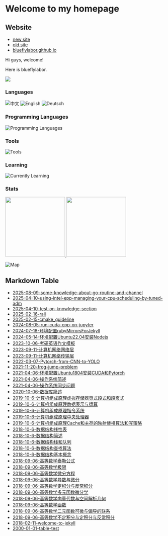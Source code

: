 # Welcome to my homepage

## Website
- [new site](https://www.cnblogs.com/blueflylabor)
- [old site](https://www.cnblogs.com/Carrawayang)
- [blueflylabor.github.io](https://blueflylabor.github.io)

Hi guys, welcome!

Here is blueflylabor.

![](https://komarev.com/ghpvc/?username=blueflylabor)

### Languages

![中文](https://img.shields.io/badge/%E4%B8%AD%E6%96%87-%E2%98%85%E2%98%85%E2%98%85%E2%98%85%E2%98%85-green?style=flat-square)
![English](https://img.shields.io/badge/English-%E2%98%85%E2%98%85%E2%98%85%E2%98%86%E2%98%86-green?style=flat-square)
![Deutsch](https://img.shields.io/badge/Deutsch-%E2%98%85%E2%98%86%E2%98%86%E2%98%86%E2%98%86-green?style=flat-square)

### Programming Languages

![Programming Languages](https://skillicons.dev/icons?i=c,cpp,matlab,python,bash,java,latex)

### Tools

![Tools](https://skillicons.dev/icons?i=linux,mysql,docker,nginx,pytorch,git,numpy,matplotlib)

### Learning

![Currently Learning](https://skillicons.dev/icons?i=cpp,go,pytorch)

### Stats

<a href="https://github.com/blueflylabor">
<img height="190" src="https://github-readme-stats-psi-amber.vercel.app/api?username=blueflylabor&count_private=false&show_icons=true&include_all_commits=false" />
</a>
<a href="https://github.com/blueflylabor">
<img height="190" src="https://github-readme-stats-psi-amber.vercel.app/api/top-langs/?username=blueflylabor&layout=compact&langs_count=8" />
</a>

![Map](https://mapmyvisitors.com/map.png?cl=ffffff&w=a&t=n&d=mDCIvYPIKRouJHRiYO6dqK_22eqhTKe0NbwHcydn2l4)


## Markdown Table 


- [2025-08-09-some-knowledge-about-go-routine-and-channel](https://github.com/blueflylabor/blueflylabor/blob/master/md/2025-08-09-some-knowledge-about-go-routine-and-channel.md)
- [2025-04-10-using-intel-epp-managing-your-cpu-scheduling-by-tuned-adm](https://github.com/blueflylabor/blueflylabor/blob/master/md/2025-04-10-using-intel-epp-managing-your-cpu-scheduling-by-tuned-adm.md)
- [2025-04-10-test-on-knowledge-section](https://github.com/blueflylabor/blueflylabor/blob/master/md/2025-04-10-test-on-knowledge-section.md)
- [2025-02-16-raii](https://github.com/blueflylabor/blueflylabor/blob/master/md/2025-02-16-raii.md)
- [2025-02-15-cmake_guideline](https://github.com/blueflylabor/blueflylabor/blob/master/md/2025-02-15-cmake_guideline.md)
- [2024-08-05-run-cuda-cpp-on-jupyter](https://github.com/blueflylabor/blueflylabor/blob/master/md/2024-08-05-run-cuda-cpp-on-jupyter.md)
- [2024-07-18-环境配置rubyMirrorsForJekyll](https://github.com/blueflylabor/blueflylabor/blob/master/md/2024-07-18-环境配置rubyMirrorsForJekyll.md)
- [2024-05-14-环境配置Ubuntu22.04安装Nodejs](https://github.com/blueflylabor/blueflylabor/blob/master/md/2024-05-14-环境配置Ubuntu22.04安装Nodejs.md)
- [2023-10-06-考研英语作文模板](https://github.com/blueflylabor/blueflylabor/blob/master/md/2023-10-06-考研英语作文模板.md)
- [2023-09-11-计算机网络网络层](https://github.com/blueflylabor/blueflylabor/blob/master/md/2023-09-11-计算机网络网络层.md)
- [2023-09-11-计算机网络传输层](https://github.com/blueflylabor/blueflylabor/blob/master/md/2023-09-11-计算机网络传输层.md)
- [2022-03-07-Pytorch-from-CNN-to-YOLO](https://github.com/blueflylabor/blueflylabor/blob/master/md/2022-03-07-Pytorch-from-CNN-to-YOLO.md)
- [2021-11-20-frog-jump-problem](https://github.com/blueflylabor/blueflylabor/blob/master/md/2021-11-20-frog-jump-problem.md)
- [2021-04-06-环境配置Ubuntu1804安装CUDA和Pytorch](https://github.com/blueflylabor/blueflylabor/blob/master/md/2021-04-06-环境配置Ubuntu1804安装CUDA和Pytorch.md)
- [2021-04-06-操作系统简述](https://github.com/blueflylabor/blueflylabor/blob/master/md/2021-04-06-操作系统简述.md)
- [2021-04-06-操作系统同步问题](https://github.com/blueflylabor/blueflylabor/blob/master/md/2021-04-06-操作系统同步问题.md)
- [2020-10-06-数据库简述](https://github.com/blueflylabor/blueflylabor/blob/master/md/2020-10-06-数据库简述.md)
- [2019-10-6-计算机组成原理虚拟存储器页式段式和段页式](https://github.com/blueflylabor/blueflylabor/blob/master/md/2019-10-6-计算机组成原理虚拟存储器页式段式和段页式.md)
- [2019-10-6-计算机组成原理数据表示与运算](https://github.com/blueflylabor/blueflylabor/blob/master/md/2019-10-6-计算机组成原理数据表示与运算.md)
- [2019-10-6-计算机组成原理指令系统](https://github.com/blueflylabor/blueflylabor/blob/master/md/2019-10-6-计算机组成原理指令系统.md)
- [2019-10-6-计算机组成原理中央处理器](https://github.com/blueflylabor/blueflylabor/blob/master/md/2019-10-6-计算机组成原理中央处理器.md)
- [2019-10-6-计算机组成原理Cache和主存的映射替换算法和写策略](https://github.com/blueflylabor/blueflylabor/blob/master/md/2019-10-6-计算机组成原理Cache和主存的映射替换算法和写策略.md)
- [2018-10-6-数据结构线性表](https://github.com/blueflylabor/blueflylabor/blob/master/md/2018-10-6-数据结构线性表.md)
- [2018-10-6-数据结构简述](https://github.com/blueflylabor/blueflylabor/blob/master/md/2018-10-6-数据结构简述.md)
- [2018-10-6-数据结构栈和队列](https://github.com/blueflylabor/blueflylabor/blob/master/md/2018-10-6-数据结构栈和队列.md)
- [2018-10-6-数据结构查找算法](https://github.com/blueflylabor/blueflylabor/blob/master/md/2018-10-6-数据结构查找算法.md)
- [2018-10-6-数据结构基本概念](https://github.com/blueflylabor/blueflylabor/blob/master/md/2018-10-6-数据结构基本概念.md)
- [2018-09-06-高等数学泰勒公式](https://github.com/blueflylabor/blueflylabor/blob/master/md/2018-09-06-高等数学泰勒公式.md)
- [2018-09-06-高等数学极限](https://github.com/blueflylabor/blueflylabor/blob/master/md/2018-09-06-高等数学极限.md)
- [2018-09-06-高等数学微分方程](https://github.com/blueflylabor/blueflylabor/blob/master/md/2018-09-06-高等数学微分方程.md)
- [2018-09-06-高等数学导数与微分](https://github.com/blueflylabor/blueflylabor/blob/master/md/2018-09-06-高等数学导数与微分.md)
- [2018-09-06-高等数学定积分与反常积分](https://github.com/blueflylabor/blueflylabor/blob/master/md/2018-09-06-高等数学定积分与反常积分.md)
- [2018-09-06-高等数学多元函数微分学](https://github.com/blueflylabor/blueflylabor/blob/master/md/2018-09-06-高等数学多元函数微分学.md)
- [2018-09-06-高等数学向量代数与空间解析几何](https://github.com/blueflylabor/blueflylabor/blob/master/md/2018-09-06-高等数学向量代数与空间解析几何.md)
- [2018-09-06-高等数学函数](https://github.com/blueflylabor/blueflylabor/blob/master/md/2018-09-06-高等数学函数.md)
- [2018-09-06-高等数学二元函数可微与偏导的联系​](https://github.com/blueflylabor/blueflylabor/blob/master/md/2018-09-06-高等数学二元函数可微与偏导的联系​.md)
- [2018-09-06-高等数学不定积分与定积分与反常积分](https://github.com/blueflylabor/blueflylabor/blob/master/md/2018-09-06-高等数学不定积分与定积分与反常积分.md)
- [2018-02-11-welcome-to-jekyll](https://github.com/blueflylabor/blueflylabor/blob/master/md/2018-02-11-welcome-to-jekyll.md)
- [2000-01-01-table-test](https://github.com/blueflylabor/blueflylabor/blob/master/md/2000-01-01-table-test.md)
